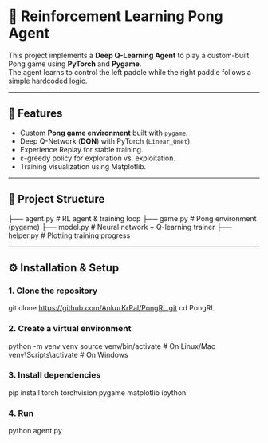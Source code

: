 # 🏓 Reinforcement Learning Pong Agent

This project implements a **Deep Q-Learning Agent** to play a custom-built Pong game using **PyTorch** and **Pygame**.  
The agent learns to control the left paddle while the right paddle follows a simple hardcoded logic.

---

## 🚀 Features
- Custom **Pong game environment** built with `pygame`.
- Deep Q-Network (**DQN**) with PyTorch (`Linear_Qnet`).
- Experience Replay for stable training.
- ε-greedy policy for exploration vs. exploitation.
- Training visualization using Matplotlib.

---

## 📂 Project Structure
├── agent.py # RL agent & training loop
├── game.py # Pong environment (pygame)
├── model.py # Neural network + Q-learning trainer
├── helper.py # Plotting training progress

---

## ⚙️ Installation & Setup

### 1. Clone the repository

git clone https://github.com/AnkurKrPal/PongRL.git
cd PongRL

### 2. Create a virtual environment
python -m venv venv
source venv/bin/activate   # On Linux/Mac
venv\Scripts\activate      # On Windows

### 3. Install dependencies
pip install torch torchvision pygame matplotlib ipython

### 4. Run
python agent.py